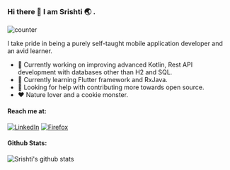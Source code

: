 ### Hi there 👋 I am Srishti :earth_asia: .

![counter](https://enghz3t5r2x6xdf.m.pipedream.net)

I take pride in being a purely self-taught mobile application developer and an avid learner.

- 🚧 Currently working on improving advanced Kotlin, Rest API development with databases other than H2 and SQL.
- 🌱 Currently learning Flutter framework and RxJava.
- 🤔 Looking for help with contributing more towards open source.
- :heart: Nature lover and a cookie monster.

#### Reach me at:
 [![LinkedIn](https://img.shields.io/badge/LinkedIn-Srishti_Rohatgi-informational?&style=for-the-badge&logo=LinkedIn&logoColor=white&color=2bbc8a)](https://www.linkedin.com/in/srishti-rohatgi-04847516b/)
 [![Firefox](https://img.shields.io/badge/Portfolio-Srishti_Rohatgi-informational?&style=for-the-badge&logo=Firefox&logoColor=white&color=2bbc8a)](https://srishti-r.github.io/portfolio/)
 
 #### Github Stats:
  ![Srishti's github stats](https://github-readme-stats.vercel.app/api?username=srishti-R&show_icons=true&theme=merko)

